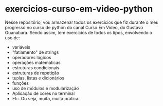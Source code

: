 # exercicios-curso-em-video-python
Nesse repositório, vou armazenar todos os exercícios que fiz durante o meu progresso no curso de python do canal Curso Em Video, do Gustavo Guanabara.
Sendo assim, tem exercícios de todos os tipos, envolvendo o uso de:
- variáveis
- "fatiamento" de strings
- operadores lógicos
- operações matemáticas
- estruturas condicionais
- estruturas de repetição
- tuplas, listas e dicionários
- funções
- uso de módulos e modularização
- Aplicação de cores no terminal
- Etc.
Ou seja, muita, muita prática.
